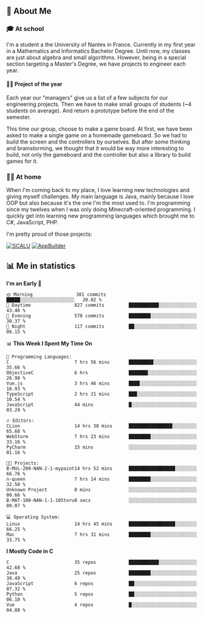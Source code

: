 ## 👀 About Me

### 🎓 At school

I'm a student a the University of Nantes in France. Currently in my first year in a Mathematics and Informatics Bachelor Degree. Until now, my classes are just about algebra and small algorithms. However, being in a special section targeting a Master's Degree, we have projects to engineer each year. 

#### 🔧🔬 Project of the year

Each year our "managers" give us a list of a few subjects for our engineering projects. Then we have to make small groups of students (~4 students on average). And return a prototype before the end of the semester.

This time our group, choose to make a game board. At first, we have been asked to make a single game on a homemade gameboard. So we had to build the screen and the controllers by ourselves. 
But after some thinking and brainstorming, we thought that it would be way more interesting to build, not only the gameboard and the controller but also a library to build games for it.

### 👨‍💻 At home

When I'm coming back to my place, I love learning new technologies and giving myself challenges. My main language is Java, mainly because I love OOP but also because it's the one I'm the most used to. I'm programming since my twelves when I was only doing Minecraft-oriented programming.  I quickly get into learning new programming languages which brought me to C#, JavaScript, PHP. 

I'm pretty proud of those projects:

[![SCALU](https://github-readme-stats.vercel.app/api/pin?username=renardfute&repo=SCALU)](https://github.com/renardfute/scalu)
[![AppBuilder](https://github-readme-stats.vercel.app/api/pin?username=pulsedev2&repo=AppBuilder)](https://github.com/pulsedev2/AppBuilder)

## 📊 Me in statistics
<!--START_SECTION:waka-->
**I'm an Early 🐤** 

```text
🌞 Morning                381 commits         █████░░░░░░░░░░░░░░░░░░░░   20.02 % 
🌆 Daytime                827 commits         ███████████░░░░░░░░░░░░░░   43.46 % 
🌃 Evening                578 commits         ████████░░░░░░░░░░░░░░░░░   30.37 % 
🌙 Night                  117 commits         ██░░░░░░░░░░░░░░░░░░░░░░░   06.15 % 
```


📊 **This Week I Spent My Time On** 

```text
💬 Programming Languages: 
C                        7 hrs 56 mins       █████████░░░░░░░░░░░░░░░░   35.66 % 
ObjectiveC               6 hrs               ███████░░░░░░░░░░░░░░░░░░   26.98 % 
Vue.js                   3 hrs 46 mins       ████░░░░░░░░░░░░░░░░░░░░░   16.93 % 
TypeScript               2 hrs 21 mins       ███░░░░░░░░░░░░░░░░░░░░░░   10.54 % 
JavaScript               44 mins             █░░░░░░░░░░░░░░░░░░░░░░░░   03.29 % 

🔥 Editors: 
CLion                    14 hrs 38 mins      ████████████████░░░░░░░░░   65.68 % 
WebStorm                 7 hrs 23 mins       ████████░░░░░░░░░░░░░░░░░   33.16 % 
PyCharm                  15 mins             ░░░░░░░░░░░░░░░░░░░░░░░░░   01.16 % 

🐱‍💻 Projects: 
B-MUL-200-NAN-2-1-mypaint14 hrs 52 mins      █████████████████░░░░░░░░   66.76 % 
n-queen                  7 hrs 14 mins       ████████░░░░░░░░░░░░░░░░░   32.50 % 
Unknown Project          8 mins              ░░░░░░░░░░░░░░░░░░░░░░░░░   00.66 % 
B-MAT-100-NAN-1-1-105toru0 secs              ░░░░░░░░░░░░░░░░░░░░░░░░░   00.07 % 

💻 Operating System: 
Linux                    14 hrs 45 mins      █████████████████░░░░░░░░   66.25 % 
Mac                      7 hrs 31 mins       ████████░░░░░░░░░░░░░░░░░   33.75 % 
```

**I Mostly Code in C** 

```text
C                        35 repos            ███████████░░░░░░░░░░░░░░   42.68 % 
Java                     25 repos            ████████░░░░░░░░░░░░░░░░░   30.49 % 
JavaScript               6 repos             ██░░░░░░░░░░░░░░░░░░░░░░░   07.32 % 
Python                   5 repos             ██░░░░░░░░░░░░░░░░░░░░░░░   06.10 % 
Vue                      4 repos             █░░░░░░░░░░░░░░░░░░░░░░░░   04.88 % 
```




<!--END_SECTION:waka-->
